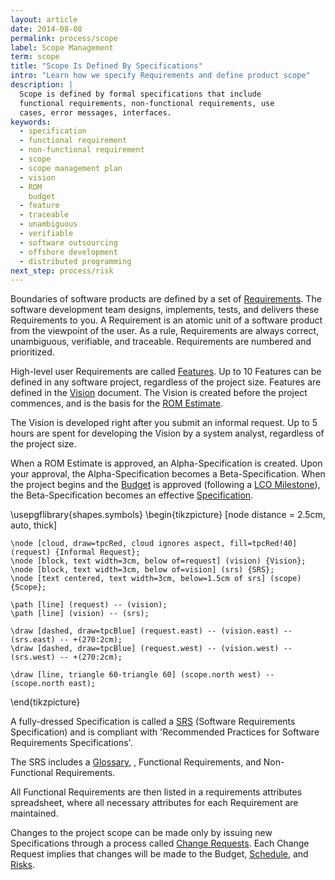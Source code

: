 ```yaml
---
layout: article
date: 2014-08-08
permalink: process/scope
label: Scope Management
term: scope
title: "Scope Is Defined By Specifications"
intro: "Learn how we specify Requirements and define product scope"
description: |
  Scope is defined by formal specifications that include
  functional requirements, non-functional requirements, use
  cases, error messages, interfaces.
keywords:
  - specification
  - functional requirement
  - non-functional requirement
  - scope
  - scope management plan
  - vision
  - ROM
    budget
  - feature
  - traceable
  - unambiguous
  - verifiable
  - software outsourcing
  - offshore development
  - distributed programming
next_step: process/risk
---
```


Boundaries of software products are defined by a set of [Requirements](/process/scope/requirement).
The software development team designs, implements, tests, and delivers these Requirements to you. A
Requirement is an atomic unit of a software product from the viewpoint of the user. As a rule,
Requirements are always correct, unambiguous, verifiable, and traceable. Requirements are numbered
and prioritized.

High-level user Requirements are called [Features](/process/scope/feature). Up to 10 Features can be
defined in any software project, regardless of the project size. Features are defined in the
[Vision](/process/scope/vision) document. The Vision is created before the project commences, and is
the basis for the [ROM Estimate](/process/cost/rom).

The Vision is developed right after you submit an informal request. Up to 5 hours are spent for
developing the Vision by a system analyst, regardless of the project size.

When a ROM Estimate is approved, an Alpha-Specification is created. Upon your approval, the
Alpha-Specification becomes a Beta-Specification. When the project begins and the
[Budget](/process/cost/budget) is approved (following a [LCO Milestone](/process/time/lco)), the
Beta-Specification becomes an effective [Specification](/process/scope/specification).

<tikz>
\usepgflibrary{shapes.symbols}
\begin{tikzpicture}
    [node distance = 2.5cm,
    auto, thick]

    \node [cloud, draw=tpcRed, cloud ignores aspect, fill=tpcRed!40] (request) {Informal Request};
    \node [block, text width=3cm, below of=request] (vision) {Vision};
    \node [block, text width=3cm, below of=vision] (srs) {SRS};
    \node [text centered, text width=3cm, below=1.5cm of srs] (scope) {Scope};

    \path [line] (request) -- (vision);
    \path [line] (vision) -- (srs);

    \draw [dashed, draw=tpcBlue] (request.east) -- (vision.east) -- (srs.east) -- +(270:2cm);
    \draw [dashed, draw=tpcBlue] (request.west) -- (vision.west) -- (srs.west) -- +(270:2cm);

    \draw [line, triangle 60-triangle 60] (scope.north west) -- (scope.north east);

\end{tikzpicture}
    </tikz>

A fully-dressed Specification is called a [SRS](/process/scope/srs) (Software Requirements
Specification) and is compliant with 'Recommended Practices for Software Requirements Specifications'.

The SRS includes a [Glossary](/process/scope/glossary), , Functional Requirements, and
Non-Functional Requirements.

All Functional Requirements are then listed in a requirements attributes spreadsheet, where all
necessary attributes for each Requirement are maintained.

Changes to the project scope can be made only by issuing new Specifications through a process called
[Change Requests](/process/scope/changerequest). Each Change Request implies that changes will be
made to the Budget, [Schedule](/process/time/schedule), and [Risks](/process/risk).

